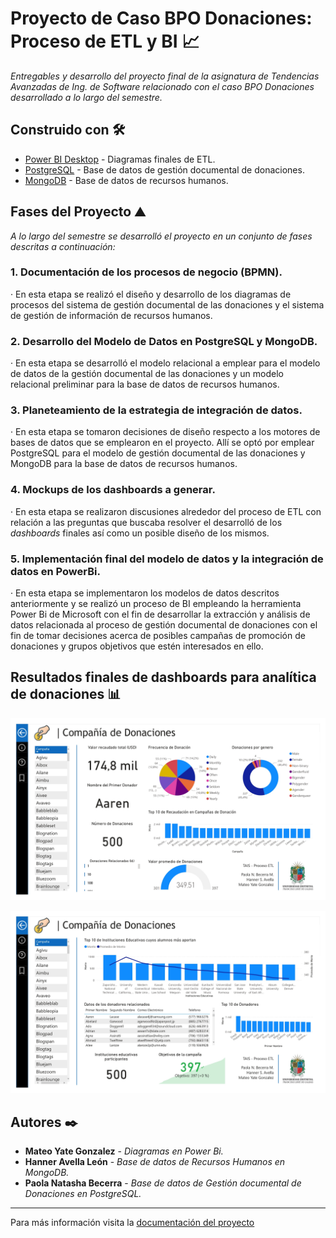 # Proyecto de Caso BPO Donaciones: Proceso de ETL y BI 📈

_Entregables y desarrollo del proyecto final de la asignatura de Tendencias Avanzadas de Ing. de Software relacionado con el caso BPO Donaciones desarrollado a lo largo del semestre._

## Construido con 🛠️

* [Power BI Desktop](https://powerbi.microsoft.com/es-es/desktop/) - Diagramas finales de ETL.
* [PostgreSQL](https://www.postgresql.org/) - Base de datos de gestión documental de donaciones.
* [MongoDB](https://www.mongodb.com/es) - Base de datos de recursos humanos.

## Fases del Proyecto ⛰️

_A lo largo del semestre se desarrolló el proyecto en un conjunto de fases descritas a continuación:_

### 1. Documentación de los procesos de negocio (BPMN).

· En esta etapa se realizó el diseño y desarrollo de los diagramas de procesos del sistema de gestión documental de las donaciones y el sistema de gestión de información de recursos humanos.

### 2. Desarrollo del Modelo de Datos en PostgreSQL y MongoDB.

· En esta etapa se desarrolló el modelo relacional a emplear para el modelo de datos de la gestión documental de las donaciones y un modelo relacional preliminar para la base de datos de recursos humanos.

### 3. Planeteamiento de la estrategia de integración de datos.

· En esta etapa se tomaron decisiones de diseño respecto a los motores de bases de datos que se emplearon en el proyecto. Allí se optó por emplear PostgreSQL para el modelo de gestión documental de las donaciones y MongoDB para la base de datos de recursos humanos. 

### 4. Mockups de los dashboards a generar.

· En esta etapa se realizaron discusiones alrededor del proceso de ETL con relación a las preguntas que buscaba resolver el desarrolló de los _dashboards_ finales así como un posible diseño de los mismos.

### 5. Implementación final del modelo de datos y la integración de datos en PowerBi.

· En esta etapa se implementaron los modelos de datos descritos anteriormente y se realizó un proceso de BI empleando la herramienta Power Bi de Microsoft con el fin de desarrollar la extracción y análisis de datos relacionada al proceso de gestión documental de donaciones con el fin de tomar decisiones acerca de posibles campañas de promoción de donaciones y grupos objetivos que estén interesados en ello.

## Resultados finales de dashboards para analítica de donaciones 📊

![Dashboard 1](https://github.com/mateoyateg/DonacionesBI/blob/main/img/dash1.jpg)

![Dashboard 2](https://github.com/mateoyateg/DonacionesBI/blob/main/img/dash2.jpg)

## Autores ✒️


* **Mateo Yate Gonzalez** - *Diagramas en Power Bi.*
* **Hanner Avella León** - *Base de datos de Recursos Humanos en MongoDB.*
* **Paola Natasha Becerra** - *Base de datos de Gestión documental de Donaciones en PostgreSQL.*

---
Para más información visita la [documentación del proyecto](https://github.com/mateoyateg/DonacionesBI/blob/main/Documentacion%20-%20BPMN%20-%20ETL%20-%20Blockchain.pdf)

